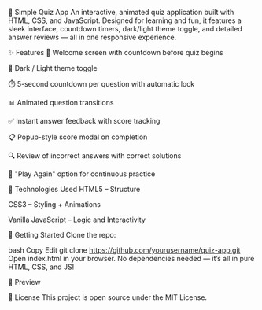 🧠 Simple Quiz App
An interactive, animated quiz application built with HTML, CSS, and JavaScript. Designed for learning and fun, it features a sleek interface, countdown timers, dark/light theme toggle, and detailed answer reviews — all in one responsive experience.

✨ Features
🏁 Welcome screen with countdown before quiz begins

🎨 Dark / Light theme toggle

⏱️ 5-second countdown per question with automatic lock

📊 Animated question transitions

✅ Instant answer feedback with score tracking

📋 Popup-style score modal on completion

🔍 Review of incorrect answers with correct solutions

🔁 "Play Again" option for continuous practice

📁 Technologies Used
HTML5 – Structure

CSS3 – Styling + Animations

Vanilla JavaScript – Logic and Interactivity

🚀 Getting Started
Clone the repo:

bash
Copy
Edit
git clone https://github.com/yourusername/quiz-app.git
Open index.html in your browser.
No dependencies needed — it’s all in pure HTML, CSS, and JS!

📸 Preview


📄 License
This project is open source under the MIT License.
